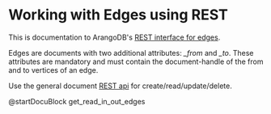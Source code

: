Working with Edges using REST
=============================

This is documentation to ArangoDB's
[REST interface for edges](../../Manual/Graphs/Edges/index.html).

Edges are documents with two additional attributes: *_from* and *_to*.
These attributes are mandatory and must contain the document-handle
of the from and to vertices of an edge.

Use the general document
[REST api](../Document/WorkingWithDocuments.md)
for create/read/update/delete.

<!-- Rest/Graph edges -->
@startDocuBlock get_read_in_out_edges
